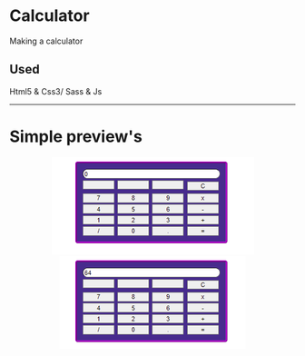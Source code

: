 # Calculator
Making a calculator

## Used
Html5 & Css3/ Sass & Js

---

# Simple preview's

  <div align="center">
    <img src="./assets/initialState.png" with=100>
    <img src="./assets/8x8.png" with=100>
  </div>


